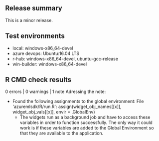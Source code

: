 ## Release summary
This is a minor release.

## Test environments
* local: windows-x86_64-devel
* azure devops: Ubuntu:16.04 LTS
* r-hub: windows-x86_64-devel, ubuntu-gcc-release
* win-builder: windows-x86_64-devel

## R CMD check results
0 errors | 0 warnings | 1 note
Adressing the note:
* Found the following assignments to the global environment:
   File 'azuremlsdk/R/run.R':
     assign(widget_obj_names[[x]], widget_obj_vals[[x]], envir = .GlobalEnv)
  * The widgets run as a background job and have to access these variables in order to function successfully. The only way it could work is if these variables are added to the Global Environment so that they are available to the application.
